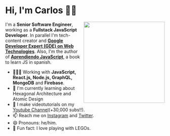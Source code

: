 # Hi, I'm Carlos 👋🏽

<img width=256 align="right" src="https://github.com/carlosazaustre/carlosazaustre/blob/eabeca2eee92184782b3863d079c8f362c0d6513/img/carlos-azaustre.png?raw=true" />

I'm a **Senior Software Engineer**, working as a **Fullstack JavaScript Developer**. In parallel I'm tech-content creator and **[Google Developer Expert (GDE) on Web Technologies](https://developers.google.com/community/experts/directory/profile/profile-carlos_azaustre)**. Also, I'm the author of **[Aprendiendo JavaScript](https://leanpub.com/aprendiendo-javascript)**, a book to learn JS in spanish.

- 👨🏽‍💻   Working with **JavaScript, React.js, Node.js, GraphQL, MongoDB** and **Firebase**.
- 🌱   I'm currently learning about Hexagonal Architecture and Atomic Design
- 📼   I make videotutorials on my [Youtube Channel](https://youtube.com/carlosazaustre?sub_confirmation=1)(+30,000 subs!!).
- 📫   Reach me on [Instagram](https://instagram.com/carlosazaustre) and [Twitter](https://twitter.com/carlosazaustre).
- 😄  Pronouns: he/him.
- 🧱  Fun fact: I love playing with LEGOs.
